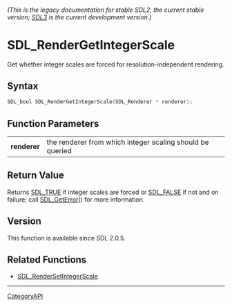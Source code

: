 ###### (This is the legacy documentation for stable SDL2, the current stable version; [SDL3](https://wiki.libsdl.org/SDL3/) is the current development version.)
# SDL_RenderGetIntegerScale

Get whether integer scales are forced for resolution-independent rendering.

## Syntax

```c
SDL_bool SDL_RenderGetIntegerScale(SDL_Renderer * renderer);

```

## Function Parameters

|                  |                                                           |
| ---------------- | --------------------------------------------------------- |
| **renderer**     | the renderer from which integer scaling should be queried |

## Return Value

Returns [SDL_TRUE](SDL_TRUE.md) if integer scales are forced or
[SDL_FALSE](SDL_FALSE.md) if not and on failure; call
[SDL_GetError](SDL_GetError.md)() for more information.

## Version

This function is available since SDL 2.0.5.

## Related Functions

* [SDL_RenderSetIntegerScale](SDL_RenderSetIntegerScale.md)

----
[CategoryAPI](CategoryAPI.md)
